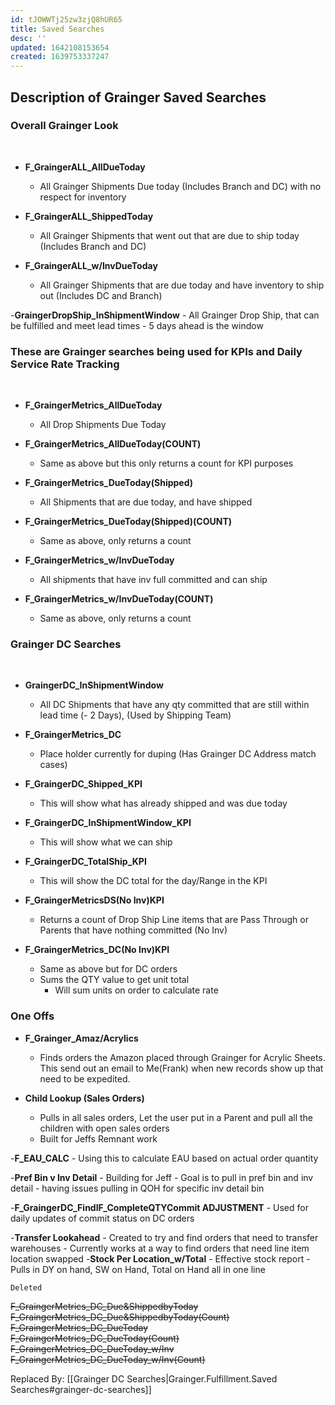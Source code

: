 ```yaml
---
id: tJOWWTj25zw3zjQ8hUR65
title: Saved Searches
desc: ''
updated: 1642108153654
created: 1639753337247
---
```

## Description of Grainger Saved Searches

### Overall Grainger Look 
<br />

- **F_GraingerALL_AllDueToday**
    - All Grainger Shipments Due today (Includes Branch and DC)
    with no respect for inventory
    
- **F_GraingerALL_ShippedToday**
    - All Grainger Shipments that went out that are due to ship today (Includes Branch and DC)

- **F_GraingerALL_w/InvDueToday**
    - All Grainger Shipments that are due today and have inventory to ship out (Includes DC and Branch)

-**GraingerDropShip_InShipmentWindow**
    - All Grainger Drop Ship, that can be fulfilled and meet lead times
    - 5 days ahead is the window

   
### These are Grainger searches being used for KPIs and Daily Service Rate Tracking
<br />

- **F_GraingerMetrics_AllDueToday**
    - All Drop Shipments Due Today 

- **F_GraingerMetrics_AllDueToday(COUNT)**
    - Same as above but this only returns a count for KPI purposes

- **F_GraingerMetrics_DueToday(Shipped)**
    - All Shipments that are due today, and have shipped

- **F_GraingerMetrics_DueToday(Shipped)(COUNT)**
    - Same as above, only returns a count
- **F_GraingerMetrics_w/InvDueToday**
    - All shipments that have inv full committed and can ship

- **F_GraingerMetrics_w/InvDueToday(COUNT)**
    - Same as above, only returns a count


### Grainger DC Searches

<br />

- **GraingerDC_InShipmentWindow**
    - All DC Shipments that have any qty committed that are still within lead time (- 2 Days), (Used by Shipping Team)

- **F_GraingerMetrics_DC**
    - Place holder currently for duping (Has Grainger DC Address match cases)

- **F_GraingerDC_Shipped_KPI**
    - This will show what has already shipped and was due today
- **F_GraingerDC_InShipmentWindow_KPI**
    - This will show what we can ship
- **F_GraingerDC_TotalShip_KPI**
    - This will show the DC total for the day/Range in the KPI
- **F_GraingerMetricsDS(No Inv)KPI**
    - Returns a count of Drop Ship Line items that are Pass Through or Parents that have nothing committed (No Inv)
- **F_GraingerMetrics_DC(No Inv)KPI**
    -   Same as above but for DC orders
    -   Sums the QTY value to get unit total
        - Will sum units on order to calculate rate



### One Offs

- **F_Grainger_Amaz/Acrylics**
    - Finds orders the Amazon placed through Grainger for Acrylic Sheets. This send out an email to Me(Frank) when new records show up that need to be expedited.

- **Child Lookup (Sales Orders)**
    - Pulls in all sales orders, Let the user put in a Parent and pull all the children with open sales orders 
    -   Built for Jeffs Remnant work

-**F_EAU_CALC**
    - Using this to calculate EAU based on actual order quantity

-**Pref Bin v Inv Detail**
    - Building for Jeff
    - Goal is to pull in pref bin and inv detail
        - having issues pulling in QOH for specific inv detail bin
    
-**F_GraingerDC_FindIF_CompleteQTYCommit ADJUSTMENT**
    - Used for daily updates of commit status on DC orders

-**Transfer Lookahead**
    - Created to try and find orders that need to transfer warehouses
    - Currently works at a way to find orders that need line item location swapped
-**Stock Per Location_w/Total**
    - Effective stock report
    - Pulls in DY on hand, SW on Hand, Total on Hand all in one line



```Deleted```
<br/>


~~F_GraingerMetrics_DC_Due&ShippedbyToday~~
~~F_GraingerMetrics_DC_Due&ShippedbyToday(Count)~~<br/>
~~F_GraingerMetrics_DC_DueToday~~<br/>
~~F_GraingerMetrics_DC_DueToday(Count)~~<br/>
~~F_GraingerMetrics_DC_DueToday_w/Inv~~<br/>
~~F_GraingerMetrics_DC_DueToday_w/Inv(Count)~~

Replaced By:
[[Grainger DC Searches|Grainger.Fulfillment.Saved Searches#grainger-dc-searches]]

 
    
